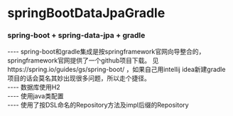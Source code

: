 # springBootDataJpaGradle
###  spring-boot + spring-data-jpa + gradle
---- spring-boot和gradle集成是按springframework官网向导整合的，springframework官网提供了一个github项目下载。
见https://spring.io/guides/gs/spring-boot/ ，如果自己用intellij idea新建gradle项目的话会莫名其妙出现很多问题，所以走个捷径。   
---- 数据库使用H2   
---- 使用java类配置    
---- 使用了按DSL命名的Repository方法及impl后缀的Repository
  

